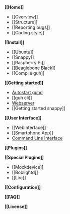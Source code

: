 **[[Home]]**
* [[Overview]]
* [[Structure]]
* [[Reporting bugs]]
* [[Coding style]]

**[[Install]]**
* [[Ubuntu]]
* [[Snappy]]
* [[Raspberry Pi]]
* [[Beaglebone Black]]
* [[Compile guh]]

**[[Getting started]]**
* [Autostart guhd](https://github.com/guh/guh/wiki/Getting-started#autostart-guhd)
* [[guh cli]]
* [Webserver](https://github.com/guh/guh/wiki/Getting-started#guh-webserver)
* [[Getting started snappy]]

**[[User Interface]]**
* [[Webinterface]]
* [[Smartphone App]]
* [Command Line Interface](https://github.com/guh/guh/wiki/guh-cli)

**[[Plugins]]**

**[[Special Plugins]]**
* [[Mockdevice]]
* [[Boblightd]]
* [[Lirc]]
    
**[[Configuration]]**

**[[FAQ]]**

**[[License]]**

